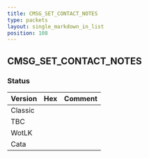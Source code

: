 ```yaml
---
title: CMSG_SET_CONTACT_NOTES
type: packets
layout: single_markdown_in_list
position: 108
---
```


## CMSG_SET_CONTACT_NOTES

### Status

Version | Hex | Comment
---------- | ---------- | ---------- 
Classic |  |  
TBC |  |  
WotLK |  |  
Cata |  |  
